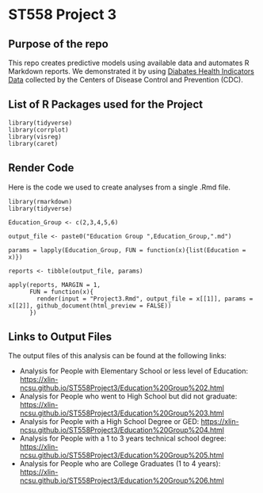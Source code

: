 # ST558 Project 3

## Purpose of the repo
This repo creates predictive models using available data and automates R Markdown reports. We demonstrated it by using [Diabates Health Indicators Data](https://www.kaggle.com/datasets/alexteboul/diabetes-health-indicators-dataset) collected by the Centers of Disease Control and Prevention (CDC).  

## List of R Packages used for the Project
```{r}
library(tidyverse)
library(corrplot)
library(visreg)
library(caret)
```

## Render Code 
Here is the code we used to create analyses from a single .Rmd file.

```{r}
library(rmarkdown)
library(tidyverse)

Education_Group <- c(2,3,4,5,6)

output_file <- paste0("Education Group ",Education_Group,".md")

params = lapply(Education_Group, FUN = function(x){list(Education = x)})

reports <- tibble(output_file, params)

apply(reports, MARGIN = 1,
      FUN = function(x){
        render(input = "Project3.Rmd", output_file = x[[1]], params = x[[2]], github_document(html_preview = FALSE))
      })
```

## Links to Output Files
The output files of this analysis can be found at the following links:
  - Analysis for People with Elementary School or less level of Education: <https://xlin-ncsu.github.io/ST558Project3/Education%20Group%202.html>
  - Analysis for People who went to High School but did not graduate: <https://xlin-ncsu.github.io/ST558Project3/Education%20Group%203.html>
  - Analysis for People with a High School Degree or GED: <https://xlin-ncsu.github.io/ST558Project3/Education%20Group%204.html>
  - Analysis for People with a 1 to 3 years technical school degree: <https://xlin-ncsu.github.io/ST558Project3/Education%20Group%205.html>
  - Analysis for People who are College Graduates (1 to 4 years): <https://xlin-ncsu.github.io/ST558Project3/Education%20Group%206.html>
